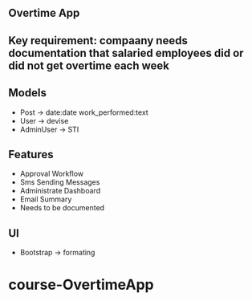 ## Overtime App
## Key requirement: compaany needs documentation that salaried employees did or did not get overtime each week

## Models
- Post -> date:date work_performed:text
- User -> devise
- AdminUser -> STI
## Features
- Approval Workflow
- Sms Sending Messages
- Administrate Dashboard
- Email Summary
- Needs to be documented

## UI
- Bootstrap -> formating
# course-OvertimeApp
